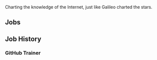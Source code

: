 
Charting the knowledge of the Internet, just like Galileo charted the stars.

## Jobs
## Job History


### GitHub Trainer

